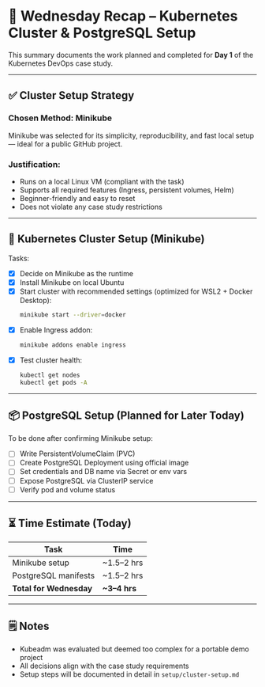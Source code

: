 # 📅 Wednesday Recap – Kubernetes Cluster & PostgreSQL Setup

This summary documents the work planned and completed for **Day 1** of the Kubernetes DevOps case study.

---

## ✅ Cluster Setup Strategy

### Chosen Method: **Minikube**

Minikube was selected for its simplicity, reproducibility, and fast local setup — ideal for a public GitHub project.

### Justification:
- Runs on a local Linux VM (compliant with the task)
- Supports all required features (Ingress, persistent volumes, Helm)
- Beginner-friendly and easy to reset
- Does not violate any case study restrictions

---

## 🔧 Kubernetes Cluster Setup (Minikube)

Tasks:
- [x] Decide on Minikube as the runtime
- [x] Install Minikube on local Ubuntu
- [x] Start cluster with recommended settings (optimized for WSL2 + Docker Desktop):
  ```bash
  minikube start --driver=docker
  ```
- [x] Enable Ingress addon:
  ```bash
  minikube addons enable ingress
  ```
- [x] Test cluster health:
  ```bash
  kubectl get nodes
  kubectl get pods -A
  ```

---

## 📦 PostgreSQL Setup (Planned for Later Today)

To be done after confirming Minikube setup:

- [ ] Write PersistentVolumeClaim (PVC)
- [ ] Create PostgreSQL Deployment using official image
- [ ] Set credentials and DB name via Secret or env vars
- [ ] Expose PostgreSQL via ClusterIP service
- [ ] Verify pod and volume status

---

## ⏳ Time Estimate (Today)

| Task                    | Time        |
|-------------------------|-------------|
| Minikube setup          | ~1.5–2 hrs  |
| PostgreSQL manifests    | ~1.5–2 hrs  |
| **Total for Wednesday** | **~3–4 hrs** |

---

## 🗒️ Notes

- Kubeadm was evaluated but deemed too complex for a portable demo project
- All decisions align with the case study requirements
- Setup steps will be documented in detail in `setup/cluster-setup.md`
